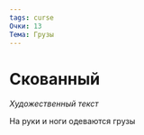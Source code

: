 ```yaml
---
tags: curse
Очки: 13
Тема: Грузы
---
```


# Скованный

*Художественный текст*

На руки и ноги одеваются грузы